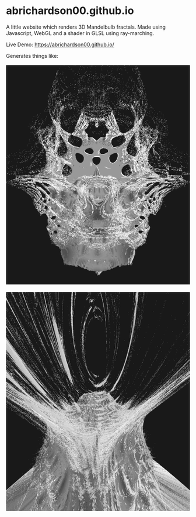 # abrichardson00.github.io
A little website which renders 3D Mandelbulb fractals. Made using Javascript, WebGL and a shader in GLSL using ray-marching.

Live Demo: https://abrichardson00.github.io/

Generates things like:
<br><br>
<img src="fractal3.png" width="600" height="600">
<br><br>
<img src="fractal2.png" width="600" height="600">
